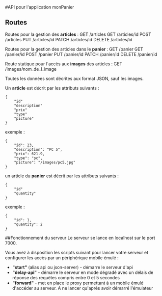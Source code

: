 #API pour l'application monPanier

## Routes
Routes pour la gestion des **articles** :
GET /articles
GET /articles/id
POST /articles
PUT /articles/id
PATCH /articles/id
DELETE /articles/id

Routes pour la gestion des articles dans le **panier** :
GET /panier
GET /panier/id
POST /panier
PUT /panier/id
PATCH /panier/id
DELETE /panier/id

Route statique pour l'accès aux **images** des articles :
GET /images/nom_de_l_image

Toutes les données sont décrites aux format JSON, sauf les images.

Un **article** est décrit par les attributs suivants :
```
{
    "id"
    "description"
    "prix"
    "type"
    "picture"
}
```
exemple :
```
{
    "id": 23,
    "description": "PC 5",
    "prix": 621.9,
    "type": "pc",
    "picture": "/images/pc5.jpg"
}
```

un article du **panier** est décrit par les attributs suivants :
```
{
    "id"
    "quantity"
}
```
exemple :
```
{
    "id": 1,
    "quantity": 2
}
```

##Fonctionnement du serveur
Le serveur se lance en localhost sur le port 7000.

Vous avez à disposition les scripts suivant pour lancer votre serveur et configurer les accès par un périphérique mobile émulé :

* **"start"** (alias api ou json-server) - démarre le serveur d'api
* **"delay-api"** - démarre le serveur en mode dégradé avec un délais de réponse des requètes compris entre 0 et 5 secondes
* **"forward"** - met en place le proxy permettant à un mobile émulé d'accéder au serveur. A ne lancer qu'après avoir démarré l'émulateur
